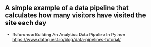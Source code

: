 
## A simple example of a data pipeline that calculates how many visitors have visited the site each day

- Reference:
Building An Analytics Data Pipeline In Python https://www.dataquest.io/blog/data-pipelines-tutorial/
